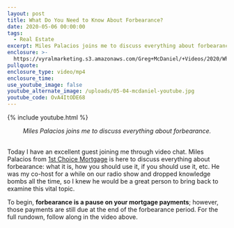 ```yaml
---
layout: post
title: What Do You Need to Know About Forbearance?
date: 2020-05-06 00:00:00
tags:
  - Real Estate
excerpt: Miles Palacios joins me to discuss everything about forbearance.
enclosure: >-
  https://vyralmarketing.s3.amazonaws.com/Greg+McDaniel/+Videos/2020/What+Do+You+Need+to+Know+About+Forbearance_.mp4
pullquote:
enclosure_type: video/mp4
enclosure_time:
use_youtube_image: false
youtube_alternate_image: /uploads/05-04-mcdaniel-youtube.jpg
youtube_code: OvA4ItODE68
---
```


{% include youtube.html %}

<center><em>Miles Palacios joins me to discuss everything about forbearance.</em></center>

<br>Today I have an excellent guest joining me through video chat. Miles Palacios from <u><a target="_blank" href="https://www.fcmcalifornia.com/">1st Choice Mortgage</a></u> is here to discuss everything about forbearance: what it is, how you should use it, if you should use it, etc. He was my co-host for a while on our radio show and dropped knowledge bombs all the time, so I knew he would be a great person to bring back to examine this vital topic.

To begin, **forbearance is a pause on your mortgage payments**; however, those payments are still due at the end of the forbearance period. For the full rundown, follow along in the video above.